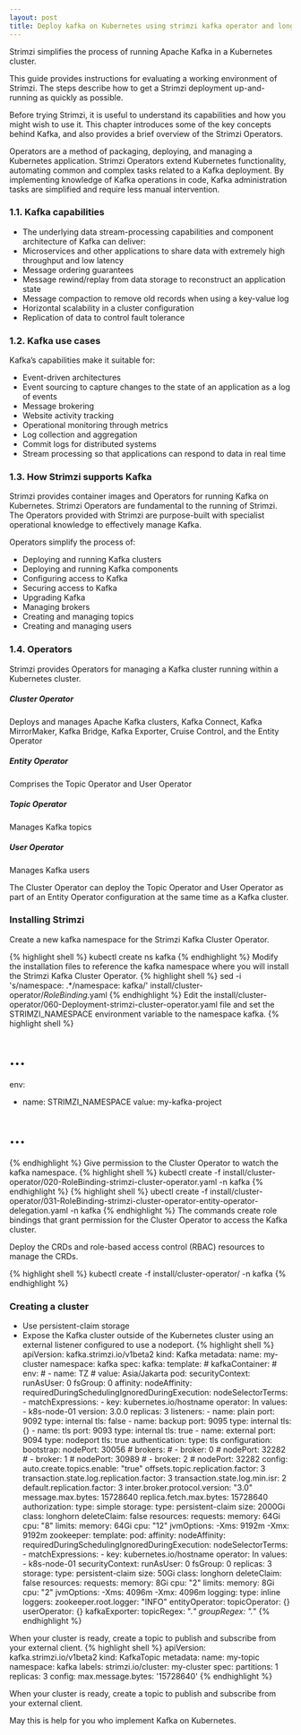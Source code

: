 ```yaml
---
layout: post
title: Deploy kafka on Kubernetes using strimzi kafka operator and longhorn
---
```


Strimzi simplifies the process of running Apache Kafka in a Kubernetes cluster.

This guide provides instructions for evaluating a working environment of Strimzi. The steps describe how to get a Strimzi deployment up-and-running as quickly as possible.

Before trying Strimzi, it is useful to understand its capabilities and how you might wish to use it. This chapter introduces some of the key concepts behind Kafka, and also provides a brief overview of the Strimzi Operators.

Operators are a method of packaging, deploying, and managing a Kubernetes application. Strimzi Operators extend Kubernetes functionality, automating common and complex tasks related to a Kafka deployment. By implementing knowledge of Kafka operations in code, Kafka administration tasks are simplified and require less manual intervention.

### 1.1. Kafka capabilities
- The underlying data stream-processing capabilities and component architecture of Kafka can deliver:
- Microservices and other applications to share data with extremely high throughput and low latency
- Message ordering guarantees
- Message rewind/replay from data storage to reconstruct an application state
- Message compaction to remove old records when using a key-value log
- Horizontal scalability in a cluster configuration
- Replication of data to control fault tolerance

### 1.2. Kafka use cases
Kafka’s capabilities make it suitable for:

- Event-driven architectures
- Event sourcing to capture changes to the state of an application as a log of events 
- Message brokering
- Website activity tracking
- Operational monitoring through metrics
- Log collection and aggregation
- Commit logs for distributed systems
- Stream processing so that applications can respond to data in real time

### 1.3. How Strimzi supports Kafka
Strimzi provides container images and Operators for running Kafka on Kubernetes. Strimzi Operators are fundamental to the running of Strimzi. The Operators provided with Strimzi are purpose-built with specialist operational knowledge to effectively manage Kafka.

Operators simplify the process of:

- Deploying and running Kafka clusters
- Deploying and running Kafka components
- Configuring access to Kafka
- Securing access to Kafka
- Upgrading Kafka
- Managing brokers
- Creating and managing topics
- Creating and managing users

### 1.4. Operators
Strimzi provides Operators for managing a Kafka cluster running within a Kubernetes cluster.

##### Cluster Operator
Deploys and manages Apache Kafka clusters, Kafka Connect, Kafka MirrorMaker, Kafka Bridge, Kafka Exporter, Cruise Control, and the Entity Operator

##### Entity Operator
Comprises the Topic Operator and User Operator

##### Topic Operator
Manages Kafka topics

##### User Operator
Manages Kafka users

The Cluster Operator can deploy the Topic Operator and User Operator as part of an Entity Operator configuration at the same time as a Kafka cluster.

### Installing Strimzi
Create a new kafka namespace for the Strimzi Kafka Cluster Operator.

{% highlight shell %}
kubectl create ns kafka
{% endhighlight %}
Modify the installation files to reference the kafka namespace where you will install the Strimzi Kafka Cluster Operator.
{% highlight shell %}
sed -i 's/namespace: .*/namespace: kafka/' install/cluster-operator/*RoleBinding*.yaml
{% endhighlight %}
Edit the install/cluster-operator/060-Deployment-strimzi-cluster-operator.yaml file and set the STRIMZI_NAMESPACE environment variable to the namespace kafka.
{% highlight shell %}
# ...
env:
- name: STRIMZI_NAMESPACE
  value: my-kafka-project
# ...
{% endhighlight %}
Give permission to the Cluster Operator to watch the kafka namespace.
{% highlight shell %}
kubectl create -f install/cluster-operator/020-RoleBinding-strimzi-cluster-operator.yaml -n kafka
{% endhighlight %}
{% highlight shell %}
ubectl create -f install/cluster-operator/031-RoleBinding-strimzi-cluster-operator-entity-operator-delegation.yaml -n kafka
{% endhighlight %}
The commands create role bindings that grant permission for the Cluster Operator to access the Kafka cluster.

Deploy the CRDs and role-based access control (RBAC) resources to manage the CRDs.

{% highlight shell %}
kubectl create -f install/cluster-operator/ -n kafka
{% endhighlight %}

### Creating a cluster
- Use persistent-claim storage
- Expose the Kafka cluster outside of the Kubernetes cluster using an external listener configured to use a nodeport.
{% highlight shell %}
apiVersion: kafka.strimzi.io/v1beta2
kind: Kafka
metadata:
  name: my-cluster
  namespace: kafka
spec:
  kafka:
    template:
      # kafkaContainer:
      #   env:
      #   - name: TZ
      #     value: Asia/Jakarta
      pod:
        securityContext:
          runAsUser: 0
          fsGroup: 0
        affinity:
          nodeAffinity:
            requiredDuringSchedulingIgnoredDuringExecution:
              nodeSelectorTerms:
              - matchExpressions:
                - key: kubernetes.io/hostname
                  operator: In
                  values:
                  - k8s-node-01
    version: 3.0.0
    replicas: 3
    listeners:
      - name: plain
        port: 9092
        type: internal
        tls: false
      - name: backup
        port: 9095
        type: internal
        tls: {}
      - name: tls
        port: 9093
        type: internal
        tls: true
      - name: external
        port: 9094
        type: nodeport
        tls: true
        authentication:
          type: tls
        configuration:
          bootstrap:
            nodePort: 30056
          # brokers:
          # - broker: 0
          #   nodePort: 32282
          # - broker: 1
          #   nodePort: 30989
          # - broker: 2
          #   nodePort: 32282
    config:
      auto.create.topics.enable: "true"
      offsets.topic.replication.factor: 3
      transaction.state.log.replication.factor: 3
      transaction.state.log.min.isr: 2
      default.replication.factor: 3
      inter.broker.protocol.version: "3.0"
      message.max.bytes: 15728640
      replica.fetch.max.bytes: 15728640
    authorization:
      type: simple
    storage:
      type: persistent-claim
      size: 2000Gi
      class: longhorn
      deleteClaim: false
    resources:
      requests:
        memory: 64Gi
        cpu: "8"
      limits:
        memory: 64Gi
        cpu: "12"
    jvmOptions:
      -Xms: 9192m
      -Xmx: 9192m
  zookeeper:
    template:
      pod:
        affinity:
          nodeAffinity:
            requiredDuringSchedulingIgnoredDuringExecution:
              nodeSelectorTerms:
              - matchExpressions:
                - key: kubernetes.io/hostname
                  operator: In
                  values:
                  - k8s-node-01
        securityContext:
          runAsUser: 0
          fsGroup: 0
    replicas: 3
    storage:
      type: persistent-claim
      size: 50Gi
      class: longhorn
      deleteClaim: false
    resources:
      requests:
        memory: 8Gi
        cpu: "2"
      limits:
        memory: 8Gi
        cpu: "2"
    jvmOptions:
      -Xms: 4096m
      -Xmx: 4096m
    logging:
      type: inline
      loggers:
        zookeeper.root.logger: "INFO"
  entityOperator:
    topicOperator: {}
    userOperator: {}
  kafkaExporter:
    topicRegex: ".*"
    groupRegex: ".*"
{% endhighlight %}

When your cluster is ready, create a topic to publish and subscribe from your external client.
{% highlight shell %}
apiVersion: kafka.strimzi.io/v1beta2
kind: KafkaTopic
metadata:
  name: my-topic
  namespace: kafka
  labels:
    strimzi.io/cluster: my-cluster
spec:
  partitions: 1
  replicas: 3
  config:
    max.message.bytes: '15728640'
{% endhighlight %}

When your cluster is ready, create a topic to publish and subscribe from your external client.




May this is help for you who implement Kafka on Kubernetes. 
